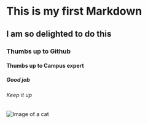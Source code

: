 # This is my first Markdown 
## I am so delighted to do this
### Thumbs up to Github
#### Thumbs up to Campus expert 
##### Good job 
###### Keep it up

![Image of a cat](https://octodex.github.com/images/yaktocat.png)
